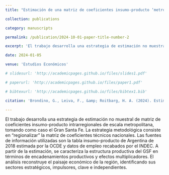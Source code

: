 ```yaml
---
title: "Estimación de una matriz de coeficientes insumo-producto ‘metropolitana’. El caso del Gran Santa Fe"

collection: publications

category: manuscripts

permalink: /publication/2024-10-01-paper-title-number-2

excerpt: 'El trabajo desarrolla una estrategia de estimación no muestral de matriz de coeficientes insumo-producto intrarregionales de escala metropolitana, tomando como caso el Gran Santa Fe. La estrategia metodológica consiste en “regionalizar” la matriz de coeficientes técnicos nacionales. Las fuentes de información utilizadas son la tabla insumo-producto de Argentina de 2018 estimada por la OCDE y datos de empleo recabados por el INDEC. A partir de la estimación, se caracteriza la estructura productiva del GSF en términos de encadenamientos productivos y efectos multiplicadores. El análisis reconstruye el paisaje económico de la región, identificando sus sectores estratégicos, impulsores, clave e independientes.'

date: 2024-01-05

venue: 'Estudios Económicos'

# slidesurl: 'http://academicpages.github.io/files/slides1.pdf'

# paperurl: 'http://academicpages.github.io/files/paper1.pdf'

# bibtexurl: 'http://academicpages.github.io/files/bibtex1.bib'

citation: 'Brondino, G., Leiva, F., &amp; Roitbarg, H. A. (2024). Estimación de uan matriz de coeficientes insumo-producto «metropolitana». <i>Estudios Economicos</i>, 41(82), 125-154. <a href="https://doi.org/10.52292/j.estudecon.2024.3567">https://doi.org/10.52292/j.estudecon.2024.3567</a>.'

---
```


El trabajo desarrolla una estrategia de estimación no muestral de matriz de coeficientes insumo-producto intrarregionales de escala metropolitana, tomando como caso el Gran Santa Fe. La estrategia metodológica consiste en “regionalizar” la matriz de coeficientes técnicos nacionales. Las fuentes de información utilizadas son la tabla insumo-producto de Argentina de 2018 estimada por la OCDE y datos de empleo recabados por el INDEC. A partir de la estimación, se caracteriza la estructura productiva del GSF en términos de encadenamientos productivos y efectos multiplicadores. El análisis reconstruye el paisaje económico de la región, identificando sus sectores estratégicos, impulsores, clave e independientes.
